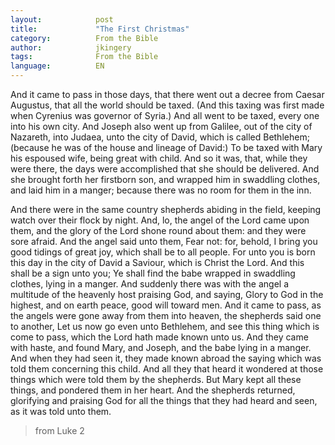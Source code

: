 ```yaml
---
layout:            post
title:             "The First Christmas"
category:          From the Bible
author:            jkingery
tags:              From the Bible
language:          EN
---
```


And it came to pass in those days, that there went out a decree from 
Caesar Augustus, that all the world should be taxed. (And this taxing 
was first made when Cyrenius was governor of Syria.) And all went to be 
taxed, every one into his own city. And Joseph also went up from 
Galilee, out of the city of Nazareth, into Judaea, unto the city of 
David, which is called Bethlehem; (because he was of the house and 
lineage of David:) To be taxed with Mary his espoused wife, being great 
with child. And so it was, that, while they were there, the days were 
accomplished that she should be delivered. And she brought forth her 
firstborn son, and wrapped him in swaddling clothes, and laid him in a 
manger; because there was no room for them in the inn.

And there were in the same country shepherds abiding in the field, 
keeping watch over their flock by night. And, lo, the angel of the 
Lord came upon them, and the glory of the Lord shone round about them: 
and they were sore afraid. And the angel said unto them, Fear not: for, 
behold, I bring you good tidings of great joy, which shall be to all 
people. For unto you is born this day in the city of David a Saviour, 
which is Christ the Lord. And this shall be a sign unto you; Ye shall 
find the babe wrapped in swaddling clothes, lying in a manger. And 
suddenly there was with the angel a multitude of the heavenly host 
praising God, and saying, Glory to God in the highest, and on earth 
peace, good will toward men. And it came to pass, as the angels were 
gone away from them into heaven, the shepherds said one to another, 
Let us now go even unto Bethlehem, and see this thing which is come to 
pass, which the Lord hath made known unto us. And they came with haste, 
and found Mary, and Joseph, and the babe lying in a manger. And when 
they had seen it, they made known abroad the saying which was told them 
concerning this child. And all they that heard it wondered at those 
things which were told them by the shepherds. But Mary kept all these 
things, and pondered them in her heart. And the shepherds returned, 
glorifying and praising God for all the things that they had heard and 
seen, as it was told unto them.

> from Luke 2
